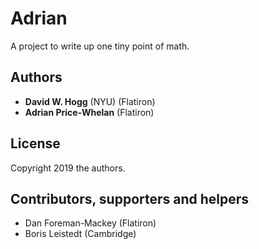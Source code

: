 # Adrian
A project to write up one tiny point of math.

## Authors
- **David W. Hogg** (NYU) (Flatiron)
- **Adrian Price-Whelan** (Flatiron)

## License
Copyright 2019 the authors.

## Contributors, supporters and helpers
- Dan Foreman-Mackey (Flatiron)
- Boris Leistedt (Cambridge)

